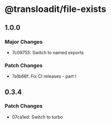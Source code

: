 # @transloadit/file-exists

## 1.0.0

### Major Changes

- 7c09755: Switch to named exports

### Patch Changes

- 7a1b66f: Fix CI releases - part I

## 0.3.4

### Patch Changes

- 07ca1ed: Switch to turbo

